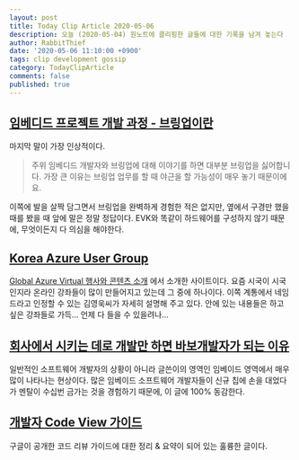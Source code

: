 ```yaml
---
layout: post
title: Today Clip Article 2020-05-06
description: 오늘 (2020-05-04) 원노트에 클리핑한 글들에 대한 기록을 남겨 놓는다
author: RabbitThief
date: '2020-05-06 11:10:00 +0900'
tags: clip development gossip
category: TodayClipArticle
comments: false
published: true
---
```




## [임베디드 프로젝트 개발 과정 - 브링업이란](http://rousalome.egloos.com/10014898)

마지막 말이 가장 인상적이다. 

> 주위 임베디드 개발자와 브링업에 대해 이야기를 하면 대부분 브링업을 싫어합니다.  가장 큰 이유는 브링업 업무를 할 때 야근을 할 가능성이 매우 놓기 때문이에요.

이쪽에 발을 살짝 담그면서 브링업을 완벽하게 경험한 적은 없지만, 옆에서 구경만 했을 때를 봤을 때 앞에 말은 정말 정답이다.  EVK와 똑같이 하드웨어를 구성하지 않기 때문에, 무엇이든지 다 의심을 해야한다.  



## [Korea Azure User Group](https://www.youtube.com/channel/UCrSbpWcA3LsiM5yprM8wsfQ/videos)

[Global Azure Virtual 행사와 콘텐츠 소개](https://www.youtube.com/watch?v=lcR-e3NR4BI) 에서 소개한 사이트이다.  요즘 시국이 시국인지라 온라인 강좌들이 많이 만들어지고 있는데 그 중에 하나이다.  이쪽 계통에서 네임드라고 인정할 수 있는 김영욱씨가 자세히 설명해 주고 있다.  안에 있는 내용들은 하고 싶은 강좌들로 가득... 언제 다 들을 수 있을려나...



## [회사에서 시키는 데로 개발만 하면 바보개발자가 되는 이유](http://rousalome.egloos.com/10015215)

일반적인 소프트웨어 개발자의 상황이 아니라 글쓴이의 영역인 임베이드 영역에서 매우 많이 나타나는 현상이다.  많은 임베이드 소프트웨어 개발자들이 신규 칩에 손을 대었다가 멘탈이 수십번 금가는 것을 경험하기 때문에, 이 글에 100% 동감한다.


## [개발자 Code View 가이드](https://wnsgml972.github.io/devops/2020/05/17/CodeReview1/)

구글이 공개한 코드 리뷰 가이드에 대한 정리 & 요약이 되어 있는 훌륭한 글이다.
